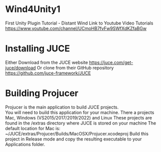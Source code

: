# Wind4Unity1
 First Unity Plugin Tutorial - Distant Wind
 Link to Youtube Video Tutorials
 https://www.youtube.com/channel/UCmoHB7fvFw9SWfXdKZfaBGw

 # Installing JUCE
 Either Download from the JUCE website
 https://juce.com/get-juce/download
 Or clone from their GitHub repository
 https://github.com/juce-framework/JUCE
 
 # Building Projucer
 Projucer is the main application to build JUCE projects.  
 You will need to build this application for your machine.
 There a projects Mac, Windows (VS2015/2017/2019/2022) and Linux
 These projects are found in the /extras directory where JUCE is stored on your machine
 The default location for Mac is:
 ~/JUCE/extras/Projucer/Builds/MacOSX/Projucer.xcodeproj
 Build this project in Release mode and copy the resulting executable to your Applications folder. 

